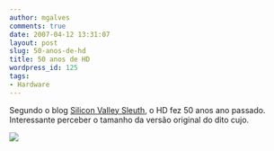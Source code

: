```yaml
---
author: mgalves
comments: true
date: 2007-04-12 13:31:07
layout: post
slug: 50-anos-de-hd
title: 50 anos de HD
wordpress_id: 125
tags:
- Hardware
---
```


Segundo o blog [Silicon Valley Sleuth](http://www.siliconvalleysleuth.com/2006/09/happy_50th_birt.html), o HD fez 50 anos ano passado. Interessante perceber o tamanho da versão original do dito cujo.

![](http://www.siliconvalleysleuth.com/images/img_7097_1.jpg)
